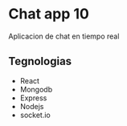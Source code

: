 # Chat app 10

Aplicacion de chat en tiempo real

## Tegnologias

- React
- Mongodb
- Express
- Nodejs
- socket.io
